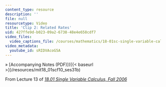 ```yaml
---
content_type: resource
description: ''
file: null
resourcetype: Video
title: 'Clip 2: Related Rates'
uid: 427ffe9d-b023-09a2-6738-48e4e658cdf7
video_files:
  video_captions_file: /courses/mathematics/18-01sc-single-variable-calculus-fall-2010/unit-2-applications-of-differentiation/part-b-optimization-related-rates-and-newtons-method/session-31-related-rates/clip-2-related-rates/sRIDVAcoG5A.vtt
video_metadata:
  youtube_id: sRIDVAcoG5A
---
```


» [Accompanying Notes (PDF)]({{< baseurl >}}/resources/mit18_01scf10_ses31b)

From Lecture 13 of [_18.01 Single Variable Calculus, Fall 2006_](/courses/18-01-single-variable-calculus-fall-2006/pages/video-lectures)